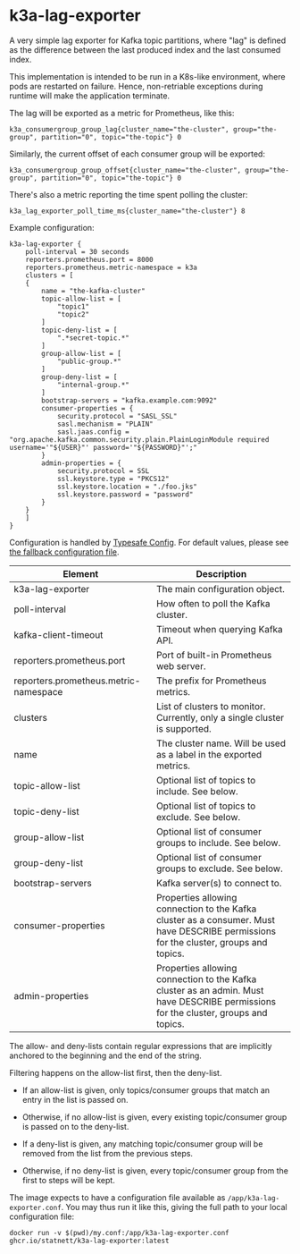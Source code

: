 # k3a-lag-exporter

A very simple lag exporter for Kafka topic partitions, where "lag" is
defined as the difference between the last produced index and the last
consumed index.

This implementation is intended to be run in a K8s-like environment,
where pods are restarted on failure. Hence, non-retriable exceptions
during runtime will make the application terminate.

The lag will be exported as a metric for Prometheus, like this:

```text
k3a_consumergroup_group_lag{cluster_name="the-cluster", group="the-group", partition="0", topic="the-topic"} 0
```

Similarly, the current offset of each consumer group will be exported:

```text
k3a_consumergroup_group_offset{cluster_name="the-cluster", group="the-group", partition="0", topic="the-topic"} 0
```

There's also a metric reporting the time spent polling the cluster:

```text
k3a_lag_exporter_poll_time_ms{cluster_name="the-cluster"} 8
```

Example configuration:

```text
k3a-lag-exporter {
    poll-interval = 30 seconds
    reporters.prometheus.port = 8000
    reporters.prometheus.metric-namespace = k3a
    clusters = [
    {
        name = "the-kafka-cluster"
        topic-allow-list = [
            "topic1"
            "topic2"
        ]
        topic-deny-list = [
            ".*secret-topic.*"
        ]
        group-allow-list = [
            "public-group.*"
        ]
        group-deny-list = [
            "internal-group.*"
        ]
        bootstrap-servers = "kafka.example.com:9092"
        consumer-properties = {
            security.protocol = "SASL_SSL"
            sasl.mechanism = "PLAIN"
            sasl.jaas.config = "org.apache.kafka.common.security.plain.PlainLoginModule required username='"${USER}"' password='"${PASSWORD}"';"
        }
        admin-properties = {
            security.protocol = SSL
            ssl.keystore.type = "PKCS12"
            ssl.keystore.location = "./foo.jks"
            ssl.keystore.password = "password"
        }
    }
    ]
}
```

Configuration is handled by [Typesafe
Config](https://github.com/lightbend/config). For default values,
please see [the fallback configuration
file](https://github.com/statnett/k3a-lag-exporter/blob/main/src/main/resources/reference.conf).

| Element                               | Description                                                                                                                           |
|---------------------------------------|---------------------------------------------------------------------------------------------------------------------------------------|
| k3a-lag-exporter                      | The main configuration object.                                                                                                        |
| poll-interval                         | How often to poll the Kafka cluster.                                                                                                  |
| kafka-client-timeout                  | Timeout when querying Kafka API.                                                                                                      |
| reporters.prometheus.port             | Port of built-in Prometheus web server.                                                                                               |
| reporters.prometheus.metric-namespace | The prefix for Prometheus metrics.                                                                                                    |
| clusters                              | List of clusters to monitor. Currently, only a single cluster is supported.                                                           |
| name                                  | The cluster name. Will be used as a label in the exported metrics.                                                                    |
| topic-allow-list                      | Optional list of topics to include. See below.                                                                                        |
| topic-deny-list                       | Optional list of topics to exclude. See below.                                                                                        |
| group-allow-list                      | Optional list of consumer groups to include. See below.                                                                               |
| group-deny-list                       | Optional list of consumer groups to exclude. See below.                                                                               |
| bootstrap-servers                     | Kafka server(s) to connect to.                                                                                                        |
| consumer-properties                   | Properties allowing connection to the Kafka cluster as a consumer. Must have DESCRIBE permissions for the cluster, groups and topics. |
| admin-properties                      | Properties allowing connection to the Kafka cluster as an admin. Must have DESCRIBE permissions for the cluster, groups and topics.   |

The allow- and deny-lists contain regular expressions that are
implicitly anchored to the beginning and the end of the string.

Filtering happens on the allow-list first, then the deny-list.

* If an allow-list is given, only topics/consumer groups that match an
  entry in the list is passed on.

* Otherwise, if no allow-list is given, every existing topic/consumer
  group is passed on to the deny-list.

* If a deny-list is given, any matching topic/consumer group will be
  removed from the list from the previous steps.

* Otherwise, if no deny-list is given, every topic/consumer group from
  the first to steps will be kept.

The image expects to have a configuration file available as
`/app/k3a-lag-exporter.conf`. You may thus run it like this, giving
the full path to your local configuration file:

```shell
docker run -v $(pwd)/my.conf:/app/k3a-lag-exporter.conf ghcr.io/statnett/k3a-lag-exporter:latest
```
